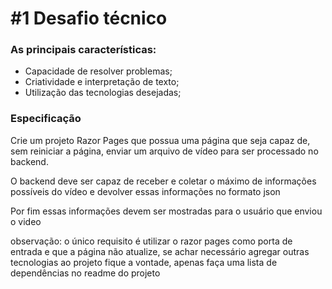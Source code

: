 # #1 Desafio técnico

### As principais características:
-  Capacidade de resolver problemas;
-  Criatividade e interpretação de texto;
-  Utilização das tecnologias desejadas;

### Especificação
Crie um projeto Razor Pages que possua uma página que seja capaz de, sem reiniciar a
página, enviar um arquivo de vídeo para ser processado no backend.

O backend deve ser capaz de receber e coletar o máximo de informações possíveis do vídeo e devolver essas informações no formato json

Por fim essas informações devem ser mostradas para o usuário que enviou o video

observação: o único requisito é utilizar o razor pages como porta de entrada e que a página não atualize, se achar necessário agregar outras tecnologias ao projeto fique a vontade, apenas faça uma lista de dependências no readme do projeto